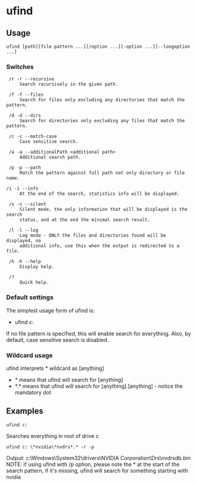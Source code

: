 # ufind

## Usage 
    ufind [path][file pattern ...][/option ...][-option ...][--longoption ...]
### Switches
     /r -r --recursive
         Search recursively in the given path.

     /f -f --files
         Search for files only excluding any directories that match the pattern.

     /d -d --dirs
         Search for directories only excluding any files that match the pattern.

     /c -c --match-case
         Case sensitive search.

     /a -a --additionalPath <additional path>
         Additional search path.

     /p -p --path
         Match the pattern against full path not only directory or file name.
         
    /i -i --info
         At the end of the search, statistics info will be displayed.

     /s -s --silent
         Silent mode, the only information that will be displayed is the search
         status, and at the end the minimal search result.

     /l -l --log
         Log mode - ONLY the files and directories found will be displayed, no
         additional info, use this when the output is redirected to a file.

     /h -h --help
         Display help.

     /?
         Quick help.

### Default settings
The simplest usage form of ufind is: 
* ufind c:

If no file pattern is specified, this will enable search for everything.
Also, by default, case sensitive search is disabled.
### Wildcard usage
ufind interprets * wildcard as [anything]
* \*   means that ufind will search for [anything]
* \*.* means that ufind will search for [anything].[anything] - notice the mandatory dot

## Examples

    ufind c:
Searches everything in root of drive c

    ufind c: \*nvidia\*nvdrs*.* -r -p
Output:  c:\Windows\System32\drivers\NVIDIA Corporation\Drs\nvdrsdb.bin
    NOTE: if using ufind with /p option, please note the * at the start of 
          the search pattern, if it's missing, ufind will search for something 
          starting with nvidia